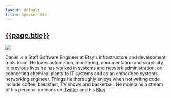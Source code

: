 ```yaml
---
layout: default
title: Speaker Bio
---
```

## [{{page.title}}]({{page.url}})

<div style="text-align:left" markdown="1">
<img src="http://www.gravatar.com/avatar/89e0ad1229121f46047977ac547bd7b4.jpg?s=150" />
</div>



Daniel is a Staff Software Engineer at Etsy's infrastructure and development
tools team. He loves automation, monitoring, documentation and simplicity. In
previous lives he has worked in systems and network administration, on
connecting chemical plants to IT systems and as an embedded systems networking
engineer. Things he thoroughly enjoys when not writing code include coffee,
breakfast, TV shows and basketball. He maintains a stream of his personal
opinions on [Twitter][twitter] and his [Blog][blog].


[twitter]: https://twitter.com/mrtazz
[blog]: https://www.unwiredcouch.com
